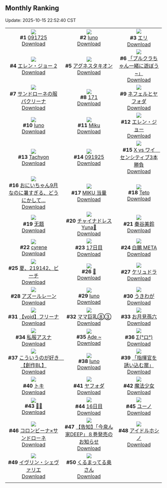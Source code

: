 ## Monthly Ranking
Update: 2025-10-15 22:52:40 CST

|      |      |      |
| :----: | :----: | :----: |
| ![](https://i.pixiv.re/c/240x480/img-master/img/2025/09/17/01/03/25/135190597_p0_master1200.jpg)<br>**#1** [091725](https://www.pixiv.net/artworks/135190597)<br>[Download](https://i.pixiv.re/img-original/img/2025/09/17/01/03/25/135190597_p0.jpg) | ![](https://i.pixiv.re/c/240x480/img-master/img/2025/09/17/18/00/20/135209688_p0_master1200.jpg)<br>**#2** [Iuno](https://www.pixiv.net/artworks/135209688)<br>[Download](https://i.pixiv.re/img-original/img/2025/09/17/18/00/20/135209688_p0.jpg) | ![](https://i.pixiv.re/c/240x480/img-master/img/2025/09/17/17/45/29/135209186_p0_master1200.jpg)<br>**#3** [エリ](https://www.pixiv.net/artworks/135209186)<br>[Download](https://i.pixiv.re/img-original/img/2025/09/17/17/45/29/135209186_p0.jpg) |
| ![](https://i.pixiv.re/c/240x480/img-master/img/2025/09/17/00/00/07/135187668_p0_master1200.jpg)<br>**#4** [エレン・ジョー 2](https://www.pixiv.net/artworks/135187668)<br>[Download](https://i.pixiv.re/img-original/img/2025/09/17/00/00/07/135187668_p0.png) | ![](https://i.pixiv.re/c/240x480/img-master/img/2025/09/17/03/27/05/135193662_p0_master1200.jpg)<br>**#5** [アグネスタキオン](https://www.pixiv.net/artworks/135193662)<br>[Download](https://i.pixiv.re/img-original/img/2025/09/17/03/27/05/135193662_p0.png) | ![](https://i.pixiv.re/c/240x480/img-master/img/2025/09/17/00/00/07/135187673_p0_master1200.jpg)<br>**#6** [「プルクラちゃん一緒に遊ぼう~」](https://www.pixiv.net/artworks/135187673)<br>[Download](https://i.pixiv.re/img-original/img/2025/09/17/00/00/07/135187673_p0.png) |
| ![](https://i.pixiv.re/c/240x480/img-master/img/2025/09/17/00/05/20/135188264_p0_master1200.jpg)<br>**#7** [サンドローネの服パクリーナ](https://www.pixiv.net/artworks/135188264)<br>[Download](https://i.pixiv.re/img-original/img/2025/09/17/00/05/20/135188264_p0.jpg) | ![](https://i.pixiv.re/c/240x480/img-master/img/2025/09/17/12/05/52/135201981_p0_master1200.jpg)<br>**#8** [171](https://www.pixiv.net/artworks/135201981)<br>[Download](https://i.pixiv.re/img-original/img/2025/09/17/12/05/52/135201981_p0.jpg) | ![](https://i.pixiv.re/c/240x480/img-master/img/2025/09/17/01/31/04/135191426_p0_master1200.jpg)<br>**#9** [ネフェルとヤフォダ](https://www.pixiv.net/artworks/135191426)<br>[Download](https://i.pixiv.re/img-original/img/2025/09/17/01/31/04/135191426_p0.jpg) |
| ![](https://i.pixiv.re/c/240x480/img-master/img/2025/09/17/12/39/57/135202673_p0_master1200.jpg)<br>**#10** [Iuno](https://www.pixiv.net/artworks/135202673)<br>[Download](https://i.pixiv.re/img-original/img/2025/09/17/12/39/57/135202673_p0.jpg) | ![](https://i.pixiv.re/c/240x480/img-master/img/2025/09/18/00/00/34/135224547_p0_master1200.jpg)<br>**#11** [Miku](https://www.pixiv.net/artworks/135224547)<br>[Download](https://i.pixiv.re/img-original/img/2025/09/18/00/00/34/135224547_p0.jpg) | ![](https://i.pixiv.re/c/240x480/img-master/img/2025/09/16/00/00/22/135151045_p0_master1200.jpg)<br>**#12** [エレン・ジョー](https://www.pixiv.net/artworks/135151045)<br>[Download](https://i.pixiv.re/img-original/img/2025/09/16/00/00/22/135151045_p0.jpg) |
| ![](https://i.pixiv.re/c/240x480/img-master/img/2025/09/17/20/19/35/135214757_p0_master1200.jpg)<br>**#13** [Tachyon](https://www.pixiv.net/artworks/135214757)<br>[Download](https://i.pixiv.re/img-original/img/2025/09/17/20/19/35/135214757_p0.jpg) | ![](https://i.pixiv.re/c/240x480/img-master/img/2025/09/19/01/07/28/135263274_p0_master1200.jpg)<br>**#14** [091925](https://www.pixiv.net/artworks/135263274)<br>[Download](https://i.pixiv.re/img-original/img/2025/09/19/01/07/28/135263274_p0.jpg) | ![](https://i.pixiv.re/c/240x480/img-master/img/2025/09/17/00/00/13/135187734_p0_master1200.jpg)<br>**#15** [X vs ワイ　センシティブ3本勝負](https://www.pixiv.net/artworks/135187734)<br>[Download](https://i.pixiv.re/img-original/img/2025/09/17/00/00/13/135187734_p0.jpg) |
| ![](https://i.pixiv.re/c/240x480/img-master/img/2025/09/17/18/00/12/135209645_p0_master1200.jpg)<br>**#16** [おにいちゃん9月なのに暑すぎる、どうにかして…](https://www.pixiv.net/artworks/135209645)<br>[Download](https://i.pixiv.re/img-original/img/2025/09/17/18/00/12/135209645_p0.jpg) | ![](https://i.pixiv.re/c/240x480/img-master/img/2025/09/16/14/39/28/135151355_p0_master1200.jpg)<br>**#17** [MIKU 当量](https://www.pixiv.net/artworks/135151355)<br>[Download](https://i.pixiv.re/img-original/img/2025/09/16/14/39/28/135151355_p0.jpg) | ![](https://i.pixiv.re/c/240x480/img-master/img/2025/09/16/00/00/14/135150988_p0_master1200.jpg)<br>**#18** [Teto](https://www.pixiv.net/artworks/135150988)<br>[Download](https://i.pixiv.re/img-original/img/2025/09/16/00/00/14/135150988_p0.jpg) |
| ![](https://i.pixiv.re/c/240x480/img-master/img/2025/09/17/19/40/10/135211840_p0_master1200.jpg)<br>**#19** [无题](https://www.pixiv.net/artworks/135211840)<br>[Download](https://i.pixiv.re/img-original/img/2025/09/17/19/40/10/135211840_p0.jpg) | ![](https://i.pixiv.re/c/240x480/img-master/img/2025/09/17/05/59/58/135195509_p0_master1200.jpg)<br>**#20** [チャイナドレス Yuna🩵](https://www.pixiv.net/artworks/135195509)<br>[Download](https://i.pixiv.re/img-original/img/2025/09/17/05/59/58/135195509_p0.jpg) | ![](https://i.pixiv.re/c/240x480/img-master/img/2025/09/16/23/45/48/135186999_p0_master1200.jpg)<br>**#21** [秦谷美鈴](https://www.pixiv.net/artworks/135186999)<br>[Download](https://i.pixiv.re/img-original/img/2025/09/16/23/45/48/135186999_p0.png) |
| ![](https://i.pixiv.re/c/240x480/img-master/img/2025/09/15/21/23/05/135143169_p0_master1200.jpg)<br>**#22** [cyrene](https://www.pixiv.net/artworks/135143169)<br>[Download](https://i.pixiv.re/img-original/img/2025/09/15/21/23/05/135143169_p0.png) | ![](https://i.pixiv.re/c/240x480/img-master/img/2025/09/17/19/30/03/135212810_p0_master1200.jpg)<br>**#23** [17日目](https://www.pixiv.net/artworks/135212810)<br>[Download](https://i.pixiv.re/img-original/img/2025/09/17/19/30/03/135212810_p0.jpg) | ![](https://i.pixiv.re/c/240x480/img-master/img/2025/09/19/14/31/33/135277249_p0_master1200.jpg)<br>**#24** [白鵬 META](https://www.pixiv.net/artworks/135277249)<br>[Download](https://i.pixiv.re/img-original/img/2025/09/19/14/31/33/135277249_p0.jpg) |
| ![](https://i.pixiv.re/c/240x480/img-master/img/2025/09/17/18/01/55/135209902_p0_master1200.jpg)<br>**#25** [夏、219142、ビーチ](https://www.pixiv.net/artworks/135209902)<br>[Download](https://i.pixiv.re/img-original/img/2025/09/17/18/01/55/135209902_p0.png) | ![](https://i.pixiv.re/c/240x480/img-master/img/2025/09/17/18/08/20/135210108_p0_master1200.jpg)<br>**#26** [🌙](https://www.pixiv.net/artworks/135210108)<br>[Download](https://i.pixiv.re/img-original/img/2025/09/17/18/08/20/135210108_p0.jpg) | ![](https://i.pixiv.re/c/240x480/img-master/img/2025/09/16/00/00/05/135150897_p0_master1200.jpg)<br>**#27** [ケリュドラ](https://www.pixiv.net/artworks/135150897)<br>[Download](https://i.pixiv.re/img-original/img/2025/09/16/00/00/05/135150897_p0.jpg) |
| ![](https://i.pixiv.re/c/240x480/img-master/img/2025/09/19/20/11/20/135287100_p0_master1200.jpg)<br>**#28** [アズールレーン](https://www.pixiv.net/artworks/135287100)<br>[Download](https://i.pixiv.re/img-original/img/2025/09/19/20/11/20/135287100_p0.jpg) | ![](https://i.pixiv.re/c/240x480/img-master/img/2025/09/17/08/11/46/135197689_p0_master1200.jpg)<br>**#29** [Iuno](https://www.pixiv.net/artworks/135197689)<br>[Download](https://i.pixiv.re/img-original/img/2025/09/17/08/11/46/135197689_p0.jpg) | ![](https://i.pixiv.re/c/240x480/img-master/img/2025/09/17/00/56/30/135190330_p0_master1200.jpg)<br>**#30** [うきわが](https://www.pixiv.net/artworks/135190330)<br>[Download](https://i.pixiv.re/img-original/img/2025/09/17/00/56/30/135190330_p0.jpg) |
| ![](https://i.pixiv.re/c/240x480/img-master/img/2025/09/15/00/00/13/135107314_p0_master1200.jpg)<br>**#31** [【void】フリーナ](https://www.pixiv.net/artworks/135107314)<br>[Download](https://i.pixiv.re/img-original/img/2025/09/15/00/00/13/135107314_p0.jpg) | ![](https://i.pixiv.re/c/240x480/img-master/img/2025/09/15/08/00/06/135118276_p0_master1200.jpg)<br>**#32** [ママ巨乳⑧③](https://www.pixiv.net/artworks/135118276)<br>[Download](https://i.pixiv.re/img-original/img/2025/09/15/08/00/06/135118276_p0.jpg) | ![](https://i.pixiv.re/c/240x480/img-master/img/2025/09/16/00/00/05/135150901_p0_master1200.jpg)<br>**#33** [お月見孫六](https://www.pixiv.net/artworks/135150901)<br>[Download](https://i.pixiv.re/img-original/img/2025/09/16/00/00/05/135150901_p0.jpg) |
| ![](https://i.pixiv.re/c/240x480/img-master/img/2025/09/16/10/29/11/135163565_p0_master1200.jpg)<br>**#34** [私服アスナ](https://www.pixiv.net/artworks/135163565)<br>[Download](https://i.pixiv.re/img-original/img/2025/09/16/10/29/11/135163565_p0.jpg) | ![](https://i.pixiv.re/c/240x480/img-master/img/2025/09/18/12/10/09/135238395_p0_master1200.jpg)<br>**#35** [Ade ~](https://www.pixiv.net/artworks/135238395)<br>[Download](https://i.pixiv.re/img-original/img/2025/09/18/12/10/09/135238395_p0.jpg) | ![](https://i.pixiv.re/c/240x480/img-master/img/2025/09/15/18/00/13/135134259_p0_master1200.jpg)<br>**#36** [Σ(°ロ°)](https://www.pixiv.net/artworks/135134259)<br>[Download](https://i.pixiv.re/img-original/img/2025/09/15/18/00/13/135134259_p0.png) |
| ![](https://i.pixiv.re/c/240x480/img-master/img/2025/09/15/15/23/26/135129565_p0_master1200.jpg)<br>**#37** [こういうのが好き　【創作BL】](https://www.pixiv.net/artworks/135129565)<br>[Download](https://i.pixiv.re/img-original/img/2025/09/15/15/23/26/135129565_p0.jpg) | ![](https://i.pixiv.re/c/240x480/img-master/img/2025/09/17/22/04/27/135219466_p0_master1200.jpg)<br>**#38** [Iuno](https://www.pixiv.net/artworks/135219466)<br>[Download](https://i.pixiv.re/img-original/img/2025/09/17/22/04/27/135219466_p0.jpg) | ![](https://i.pixiv.re/c/240x480/img-master/img/2025/09/18/18/29/59/135246715_p0_master1200.jpg)<br>**#39** [「指揮官を誘い込む罠」](https://www.pixiv.net/artworks/135246715)<br>[Download](https://i.pixiv.re/img-original/img/2025/09/18/18/29/59/135246715_p0.png) |
| ![](https://i.pixiv.re/c/240x480/img-master/img/2025/09/17/19/12/46/135202850_p0_master1200.jpg)<br>**#40** [トキ](https://www.pixiv.net/artworks/135202850)<br>[Download](https://i.pixiv.re/img-original/img/2025/09/17/19/12/46/135202850_p0.png) | ![](https://i.pixiv.re/c/240x480/img-master/img/2025/09/15/00/54/25/135110149_p0_master1200.jpg)<br>**#41** [ヤフォダ](https://www.pixiv.net/artworks/135110149)<br>[Download](https://i.pixiv.re/img-original/img/2025/09/15/00/54/25/135110149_p0.jpg) | ![](https://i.pixiv.re/c/240x480/img-master/img/2025/09/17/00/00/06/135187658_p0_master1200.jpg)<br>**#42** [魔法少女](https://www.pixiv.net/artworks/135187658)<br>[Download](https://i.pixiv.re/img-original/img/2025/09/17/00/00/06/135187658_p0.jpg) |
| ![](https://i.pixiv.re/c/240x480/img-master/img/2025/09/16/18/47/01/135174335_p0_master1200.jpg)<br>**#43** [💛💕](https://www.pixiv.net/artworks/135174335)<br>[Download](https://i.pixiv.re/img-original/img/2025/09/16/18/47/01/135174335_p0.png) | ![](https://i.pixiv.re/c/240x480/img-master/img/2025/09/16/19/45/21/135176362_p0_master1200.jpg)<br>**#44** [16日目](https://www.pixiv.net/artworks/135176362)<br>[Download](https://i.pixiv.re/img-original/img/2025/09/16/19/45/21/135176362_p0.jpg) | ![](https://i.pixiv.re/c/240x480/img-master/img/2025/09/17/16/56/53/135207818_p0_master1200.jpg)<br>**#45** [ユーノ](https://www.pixiv.net/artworks/135207818)<br>[Download](https://i.pixiv.re/img-original/img/2025/09/17/16/56/53/135207818_p0.png) |
| ![](https://i.pixiv.re/c/240x480/img-master/img/2025/09/17/17/04/04/135208102_p0_master1200.jpg)<br>**#46** [コロンビーナ×サンドローネ](https://www.pixiv.net/artworks/135208102)<br>[Download](https://i.pixiv.re/img-original/img/2025/09/17/17/04/04/135208102_p0.jpg) | ![](https://i.pixiv.re/c/240x480/img-master/img/2025/09/17/00/00/09/135187688_p0_master1200.jpg)<br>**#47** [【告知】「今泉ん家DEEP」８巻発売のお知らせ](https://www.pixiv.net/artworks/135187688)<br>[Download](https://i.pixiv.re/img-original/img/2025/09/17/00/00/09/135187688_p0.jpg) | ![](https://i.pixiv.re/c/240x480/img-master/img/2025/09/19/17/34/56/135281266_p0_master1200.jpg)<br>**#48** [アイドルホシノ](https://www.pixiv.net/artworks/135281266)<br>[Download](https://i.pixiv.re/img-original/img/2025/09/19/17/34/56/135281266_p0.png) |
| ![](https://i.pixiv.re/c/240x480/img-master/img/2025/09/19/00/00/23/135260334_p0_master1200.jpg)<br>**#49** [イヴリン・シェヴァリエ](https://www.pixiv.net/artworks/135260334)<br>[Download](https://i.pixiv.re/img-original/img/2025/09/19/00/00/23/135260334_p0.png) | ![](https://i.pixiv.re/c/240x480/img-master/img/2025/09/17/00/06/32/135188323_p0_master1200.jpg)<br>**#50** [くるまってる奥さん](https://www.pixiv.net/artworks/135188323)<br>[Download](https://i.pixiv.re/img-original/img/2025/09/17/00/06/32/135188323_p0.jpg) |
|      |
